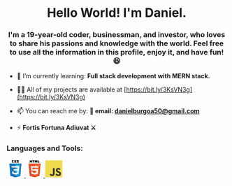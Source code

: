 <h1 align="center">Hello World! I'm Daniel.</h1>
<h3 align="center">I'm a 19-year-old coder, businessman, and investor, who loves to share his passions and knowledge with the world. Feel free to use all the information in this profile, enjoy it, and have fun! 😆</h3>

- 🌱 I’m currently learning: **Full stack development with MERN stack.**

- 👨‍💻 All of my projects are available at [https://bit.ly/3KsVN3g](https://bit.ly/3KsVN3g)

- 📫 You can reach me by: **📧 email: danielburgoa50@gmail.com**

- ⚡ **Fortis Fortuna Adiuvat ⚔**

<h3 align="left">Languages and Tools:</h3>
<p align="left"> <a href="https://www.w3schools.com/css/" target="_blank" rel="noreferrer"> <img src="https://raw.githubusercontent.com/devicons/devicon/master/icons/css3/css3-original-wordmark.svg" alt="css3" width="40" height="40"/> </a> <a href="https://www.w3.org/html/" target="_blank" rel="noreferrer"> <img src="https://raw.githubusercontent.com/devicons/devicon/master/icons/html5/html5-original-wordmark.svg" alt="html5" width="40" height="40"/> </a> <a href="https://developer.mozilla.org/en-US/docs/Web/JavaScript" target="_blank" rel="noreferrer"> <img src="https://raw.githubusercontent.com/devicons/devicon/master/icons/javascript/javascript-original.svg" alt="javascript" width="40" height="40"/> </a></p>
